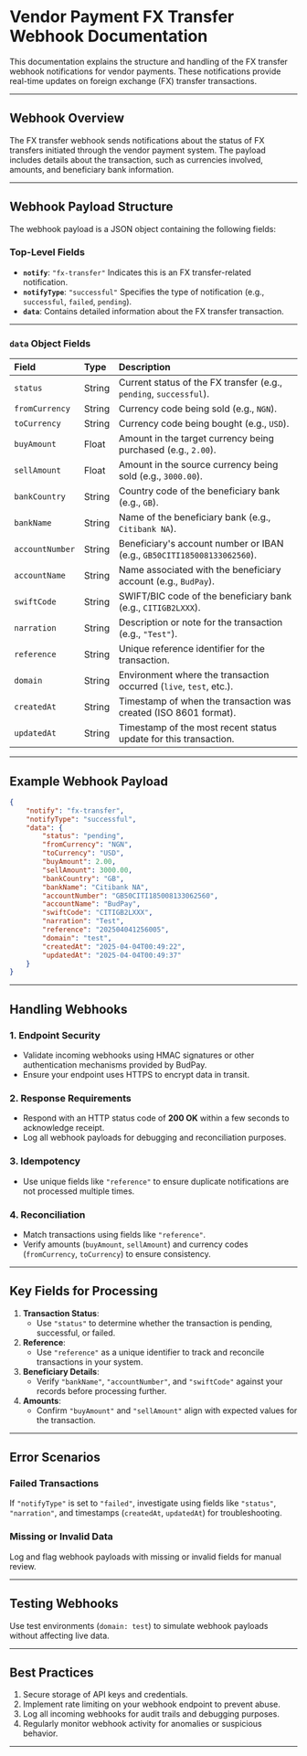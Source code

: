 # Vendor Payment FX Transfer Webhook Documentation

This documentation explains the structure and handling of the FX transfer webhook notifications for vendor payments. These notifications provide real-time updates on foreign exchange (FX) transfer transactions.

---

## **Webhook Overview**

The FX transfer webhook sends notifications about the status of FX transfers initiated through the vendor payment system. The payload includes details about the transaction, such as currencies involved, amounts, and beneficiary bank information.

---

## **Webhook Payload Structure**

The webhook payload is a JSON object containing the following fields:

### Top-Level Fields

- **`notify`**: `"fx-transfer"`
Indicates this is an FX transfer-related notification.
- **`notifyType`**: `"successful"`
Specifies the type of notification (e.g., `successful`, `failed`, `pending`).
- **`data`**:
Contains detailed information about the FX transfer transaction.

---

### **`data` Object Fields**

| Field | Type | Description |
| :-- | :-- | :-- |
| `status` | String | Current status of the FX transfer (e.g., `pending`, `successful`). |
| `fromCurrency` | String | Currency code being sold (e.g., `NGN`). |
| `toCurrency` | String | Currency code being bought (e.g., `USD`). |
| `buyAmount` | Float | Amount in the target currency being purchased (e.g., `2.00`). |
| `sellAmount` | Float | Amount in the source currency being sold (e.g., `3000.00`). |
| `bankCountry` | String | Country code of the beneficiary bank (e.g., `GB`). |
| `bankName` | String | Name of the beneficiary bank (e.g., `Citibank NA`). |
| `accountNumber` | String | Beneficiary's account number or IBAN (e.g., `GB50CITI185008133062560`). |
| `accountName` | String | Name associated with the beneficiary account (e.g., `BudPay`). |
| `swiftCode` | String | SWIFT/BIC code of the beneficiary bank (e.g., `CITIGB2LXXX`). |
| `narration` | String | Description or note for the transaction (e.g., `"Test"`). |
| `reference` | String | Unique reference identifier for the transaction. |
| `domain` | String | Environment where the transaction occurred (`live`, `test`, etc.). |
| `createdAt` | String | Timestamp of when the transaction was created (ISO 8601 format). |
| `updatedAt` | String | Timestamp of the most recent status update for this transaction. |

---

## **Example Webhook Payload**

```json
{
    "notify": "fx-transfer",
    "notifyType": "successful",
    "data": {
        "status": "pending",
        "fromCurrency": "NGN",
        "toCurrency": "USD",
        "buyAmount": 2.00,
        "sellAmount": 3000.00,
        "bankCountry": "GB",
        "bankName": "Citibank NA",
        "accountNumber": "GB50CITI185008133062560",
        "accountName": "BudPay",
        "swiftCode": "CITIGB2LXXX",
        "narration": "Test",
        "reference": "202504041256005",
        "domain": "test",
        "createdAt": "2025-04-04T00:49:22",
        "updatedAt": "2025-04-04T00:49:37"
    }
}
```

---

## **Handling Webhooks**

### **1. Endpoint Security**

- Validate incoming webhooks using HMAC signatures or other authentication mechanisms provided by BudPay.
- Ensure your endpoint uses HTTPS to encrypt data in transit.


### **2. Response Requirements**

- Respond with an HTTP status code of **200 OK** within a few seconds to acknowledge receipt.
- Log all webhook payloads for debugging and reconciliation purposes.


### **3. Idempotency**

- Use unique fields like `"reference"` to ensure duplicate notifications are not processed multiple times.


### **4. Reconciliation**

- Match transactions using fields like `"reference"`.
- Verify amounts (`buyAmount`, `sellAmount`) and currency codes (`fromCurrency`, `toCurrency`) to ensure consistency.

---

## **Key Fields for Processing**

1. **Transaction Status**:
    - Use `"status"` to determine whether the transaction is pending, successful, or failed.
2. **Reference**:
    - Use `"reference"` as a unique identifier to track and reconcile transactions in your system.
3. **Beneficiary Details**:
    - Verify `"bankName"`, `"accountNumber"`, and `"swiftCode"` against your records before processing further.
4. **Amounts**:
    - Confirm `"buyAmount"` and `"sellAmount"` align with expected values for the transaction.

---

## **Error Scenarios**

### Failed Transactions

If `"notifyType"` is set to `"failed"`, investigate using fields like `"status"`, `"narration"`, and timestamps (`createdAt`, `updatedAt`) for troubleshooting.

### Missing or Invalid Data

Log and flag webhook payloads with missing or invalid fields for manual review.

---

## **Testing Webhooks**

Use test environments (`domain: test`) to simulate webhook payloads without affecting live data.

---

## **Best Practices**

1. Secure storage of API keys and credentials.
2. Implement rate limiting on your webhook endpoint to prevent abuse.
3. Log all incoming webhooks for audit trails and debugging purposes.
4. Regularly monitor webhook activity for anomalies or suspicious behavior.

---